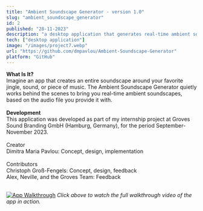 ```yaml
---
title: "Ambient Soundscape Generator - version 1.0" 
slug: "ambient_soundscape_generator"
id: 2
published: "28-11-2023"
description: "a desktop application that generates real-time ambient soundscapes."
tech: ["desktop application"]
image: "/images/project7.webp"
url: "https://github.com/dmpavlou/Ambient-Soundscape-Generator"
platform: "GitHub"
---
```


**What Is It?**
<br />
Imagine an app that creates an entire soundscape around your favorite jingle, sound, or piece of music.
The Ambient Soundscape Generator quietly works behind the scenes to bring you real-time ambient soundscapes, 
<br />based on the audio file you provide it with.
<br />
<br />
**Development**
<br />
This application was developed as part of my internship project at Groves Sound Branding GmbH (Hamburg, Germany), for the period September-November 2023.
<br />
<br />
Creator
<br />
Dimitra Maria Pavlou: Concept, design, implementation
<br />
<br />
Contributors
<br />
Christoph Groß-Fengels: Concept, design, feedback
<br />
Alex, Neville, and the Groves Team: Feedback
<br />
<br />

[![App Walkthrough](https://github.com/user-attachments/assets/dc2dfca2-9c2f-4cd1-9466-2021b245d33d)](https://drive.google.com/file/d/1ABpY9OXXXMx7mG4rIoJjqSYmwdPMs_aL/view)
*Click above to watch the full walkthrough video of the app in action.*



